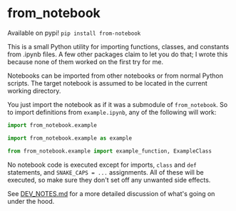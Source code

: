 # from_notebook

Available on pypi! `pip install from-notebook`

This is a small Python utility for importing functions, classes, and constants from .ipynb files. A few other packages claim to let you do that; I wrote this because none of them worked on the first try for me.

Notebooks can be imported from other notebooks or from normal Python scripts. The target notebook is assumed to be located in the current working directory.

You just import the notebook as if it was a submodule of `from_notebook`. So to import definitions from `example.ipynb`, any of the following will work:

```python
import from_notebook.example
```
```python
import from_notebook.example as example
```
```python
from from_notebook.example import example_function, ExampleClass
```

No notebook code is executed except for imports, `class` and `def` statements, and `SNAKE_CAPS = ...` assignments. All of these will be executed, so make sure they don't set off any unwanted side effects.

See [DEV_NOTES.md](./DEV_NOTES.md) for a more detailed discussion of what's going on under the hood.
